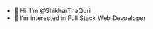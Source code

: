 - 👋 Hi, I’m @ShikharThaQuri
- 👀 I’m interested in Full Stack Web Devoeloper


<!---
ShikharThaQuri/ShikharThaQuri is a ✨ special ✨ repository because its `README.md` (this file) appears on your GitHub profile.
You can click the Preview link to take a look at your changes.
--->
